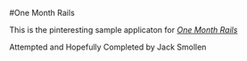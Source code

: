 #One Month Rails 

This is the pinteresting sample applicaton for [*One Month Rails*](http://onemonthrails.com)

Attempted and Hopefully Completed by 
Jack Smollen
